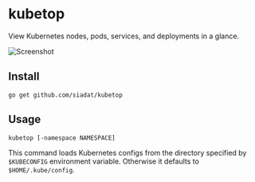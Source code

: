 # kubetop

View Kubernetes nodes, pods, services, and deployments in a glance.

![Screenshot](https://raw.githubusercontent.com/siadat/kubetop/screenshot/screenshot.png)

## Install

    go get github.com/siadat/kubetop

## Usage

    kubetop [-namespace NAMESPACE]

This command loads Kubernetes configs from the directory specified by `$KUBECONFIG` environment variable.
Otherwise it defaults to `$HOME/.kube/config`.
